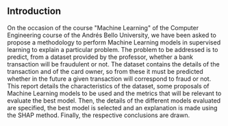 ## Introduction

On the occasion of the course "Machine Learning" of the Computer Engineering course of the Andrés Bello University, we have been asked to propose a methodology to perform Machine Learning models in supervised learning to explain a particular problem. The problem to be addressed is to predict, from a dataset provided by the professor, whether a bank transaction will be fraudulent or not. The dataset contains the details of the transaction and of the card owner, so from these it must be predicted whether in the future a given transaction will correspond to fraud or not. This report details the characteristics of the dataset, some proposals of Machine Learning models to be used and the metrics that will be relevant to evaluate the best model. Then, the details of the different models evaluated are specified, the best model is selected and an explanation is made using the SHAP method. Finally, the respective conclusions are drawn.

